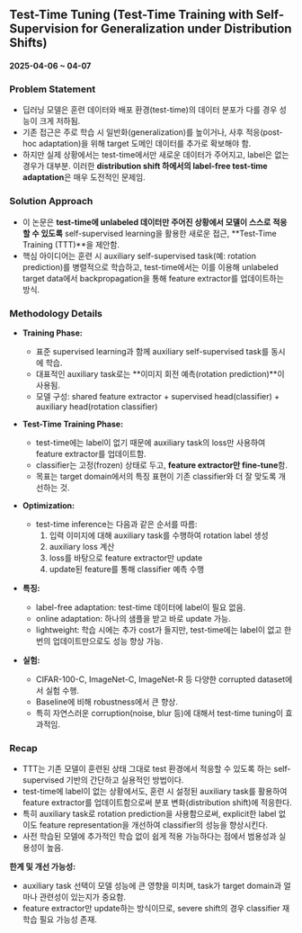 ## Test-Time Tuning (Test-Time Training with Self-Supervision for Generalization under Distribution Shifts)  
#### 2025-04-06 ~ 04-07


### Problem Statement
- 딥러닝 모델은 훈련 데이터와 배포 환경(test-time)의 데이터 분포가 다를 경우 성능이 크게 저하됨.
- 기존 접근은 주로 학습 시 일반화(generalization)를 높이거나, 사후 적응(post-hoc adaptation)을 위해 target 도메인 데이터를 추가로 확보해야 함.
- 하지만 실제 상황에서는 test-time에서만 새로운 데이터가 주어지고, label은 없는 경우가 대부분. 이러한 **distribution shift 하에서의 label-free test-time adaptation**은 매우 도전적인 문제임.

### Solution Approach
- 이 논문은 **test-time에 unlabeled 데이터만 주어진 상황에서 모델이 스스로 적응할 수 있도록** self-supervised learning을 활용한 새로운 접근, **Test-Time Training (TTT)**을 제안함.
- 핵심 아이디어는 훈련 시 auxiliary self-supervised task(예: rotation prediction)를 병렬적으로 학습하고, test-time에서는 이를 이용해 unlabeled target data에서 backpropagation을 통해 feature extractor를 업데이트하는 방식.

### Methodology Details
- **Training Phase:**
  - 표준 supervised learning과 함께 auxiliary self-supervised task를 동시에 학습.
  - 대표적인 auxiliary task로는 **이미지 회전 예측(rotation prediction)**이 사용됨.
  - 모델 구성: shared feature extractor + supervised head(classifier) + auxiliary head(rotation classifier)

- **Test-Time Training Phase:**
  - test-time에는 label이 없기 때문에 auxiliary task의 loss만 사용하여 feature extractor를 업데이트함.
  - classifier는 고정(frozen) 상태로 두고, **feature extractor만 fine-tune**함.
  - 목표는 target domain에서의 특징 표현이 기존 classifier와 더 잘 맞도록 개선하는 것.

- **Optimization:**
  - test-time inference는 다음과 같은 순서를 따름:
    1. 입력 이미지에 대해 auxiliary task를 수행하여 rotation label 생성
    2. auxiliary loss 계산
    3. loss를 바탕으로 feature extractor만 update
    4. update된 feature를 통해 classifier 예측 수행

- **특징:**
  - label-free adaptation: test-time 데이터에 label이 필요 없음.
  - online adaptation: 하나의 샘플을 받고 바로 update 가능.
  - lightweight: 학습 시에는 추가 cost가 들지만, test-time에는 label이 없고 한 번의 업데이트만으로도 성능 향상 가능.

- **실험:**
  - CIFAR-100-C, ImageNet-C, ImageNet-R 등 다양한 corrupted dataset에서 실험 수행.
  - Baseline에 비해 robustness에서 큰 향상.
  - 특히 자연스러운 corruption(noise, blur 등)에 대해서 test-time tuning이 효과적임.

### Recap
- TTT는 기존 모델이 훈련된 상태 그대로 test 환경에서 적응할 수 있도록 하는 self-supervised 기반의 간단하고 실용적인 방법이다.
- test-time에 label이 없는 상황에서도, 훈련 시 설정된 auxiliary task를 활용하여 feature extractor를 업데이트함으로써 분포 변화(distribution shift)에 적응한다.
- 특히 auxiliary task로 rotation prediction을 사용함으로써, explicit한 label 없이도 feature representation을 개선하여 classifier의 성능을 향상시킨다.
- 사전 학습된 모델에 추가적인 학습 없이 쉽게 적용 가능하다는 점에서 범용성과 실용성이 높음.

**한계 및 개선 가능성:**
- auxiliary task 선택이 모델 성능에 큰 영향을 미치며, task가 target domain과 얼마나 관련성이 있는지가 중요함.
- feature extractor만 update하는 방식이므로, severe shift의 경우 classifier 재학습 필요 가능성 존재.
